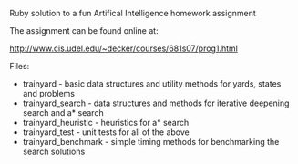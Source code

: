 Ruby solution to a fun Artifical Intelligence homework assignment

The assignment can be found online at:

http://www.cis.udel.edu/~decker/courses/681s07/prog1.html

Files:
* trainyard - basic data structures and utility methods for yards, states and problems
* trainyard_search - data structures and methods for iterative deepening search and a* search
* trainyard_heuristic - heuristics for a* search
* trainyard_test - unit tests for all of the above
* trainyard_benchmark - simple timing methods for benchmarking the search solutions
